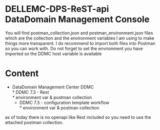 # DELLEMC-DPS-ReST-api DataDomain Management Console
You will find postman_collection.json and postman_environment.json files which are the collection and the environment variables I am using to make things more transparent. I do recommend to import both files into Postman so you can work with. Do not forget to set the environment you have imported so the DDMC host variable is available

# Content
  * DataDomain Management Center DDMC  
  		 * DDMC 7.3 - Rest  
  		 	* environment var & postman collection   
     * DDMC 7.3 - configuration template workflow   
  		 	* environment var & postman collection    

  as of today there is no openapi like Rest included so you need to use the attached postman collection.
